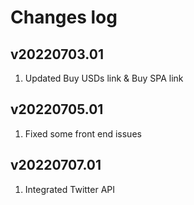 # Changes log

## v20220703.01
1. Updated Buy USDs link & Buy SPA link

## v20220705.01
1. Fixed some front end issues

## v20220707.01
1. Integrated Twitter API